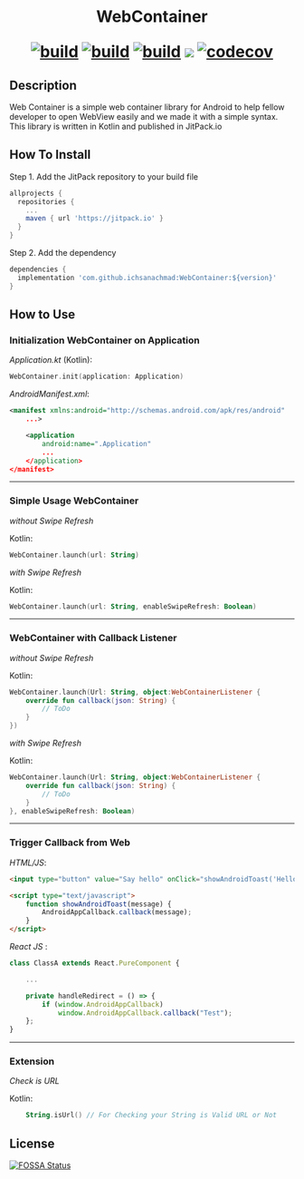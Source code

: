 <h1 align="center" style="border-bottom: none;">
    WebContainer 
    <p align="center">
      <a href="https://github.com/ichsanachmad/WebContainer/actions/workflows/android.yml"><img src="https://github.com/ichsanachmad/WebContainer/actions/workflows/android.yml/badge.svg?branch=master" alt="build"></a>
      <a href="https://twitter.com/intent/tweet?text=Web Container for your Android WebView&url=https://github.com/ichsanachmad/WebContainer/"><img src="https://img.shields.io/badge/Tweet--white?style=social&logo=twitter" alt="build"></a>
      <a href="https://jitpack.io/#ichsanachmad/WebContainer"><img src="https://jitpack.io/v/ichsanachmad/WebContainer.svg" alt="build"></a>
<a href="https://app.fossa.com/projects/git%2Bgithub.com%2Fichsanachmad%2FWebContainer?ref=badge_shield" alt="FOSSA Status"><img src="https://app.fossa.com/api/projects/git%2Bgithub.com%2Fichsanachmad%2FWebContainer.svg?type=shield"/></a>
      <a href="https://github.com/ichsanachmad/"><img src="https://img.shields.io/badge/GitHub--white?style=social&logo=github" alt="codecov"></a>
    </p>
</h1>


## Description

Web Container is a simple web container library for Android to help fellow developer to open WebView easily and we made it with a simple syntax. This library is written in Kotlin and published in JitPack.io

## How To Install

Step 1. Add the JitPack repository to your build file
  
```gradle
allprojects {
  repositories {
    ...
    maven { url 'https://jitpack.io' }
  }
}
```

Step 2. Add the dependency

```gradle
dependencies {
  implementation 'com.github.ichsanachmad:WebContainer:${version}'
}
```

## How to Use
### Initialization WebContainer on Application

_Application.kt_ (Kotlin):
```kotlin
WebContainer.init(application: Application)
```

_AndroidManifest.xml_:
```xml
<manifest xmlns:android="http://schemas.android.com/apk/res/android"
    ...>

    <application
        android:name=".Application"
        ...
    </application>
</manifest>
```

---

### Simple Usage WebContainer

_without Swipe Refresh_

Kotlin:
```kotlin
WebContainer.launch(url: String)
```

_with Swipe Refresh_

Kotlin:
```kotlin
WebContainer.launch(url: String, enableSwipeRefresh: Boolean)
```

---

### WebContainer with Callback Listener

_without Swipe Refresh_

Kotlin:
```kotlin
WebContainer.launch(Url: String, object:WebContainerListener {
    override fun callback(json: String) {
        // ToDo
    }
})
```

_with Swipe Refresh_

Kotlin:
```kotlin
WebContainer.launch(Url: String, object:WebContainerListener {
    override fun callback(json: String) {
        // ToDo
    }
}, enableSwipeRefresh: Boolean)
```

---

### Trigger Callback from Web

_HTML/JS_:
```html
<input type="button" value="Say hello" onClick="showAndroidToast('Hello Android!')" />

<script type="text/javascript">
    function showAndroidToast(message) {
        AndroidAppCallback.callback(message);
    }
</script>
```

_React JS_ :
```javascript
class ClassA extends React.PureComponent {

    ...

    private handleRedirect = () => {
        if (window.AndroidAppCallback)
            window.AndroidAppCallback.callback("Test");
    };
}
```

---

### Extension

_Check is URL_

Kotlin:
```kotlin
    String.isUrl() // For Checking your String is Valid URL or Not
```


## License
[![FOSSA Status](https://app.fossa.com/api/projects/git%2Bgithub.com%2Fichsanachmad%2FWebContainer.svg?type=large)](https://app.fossa.com/projects/git%2Bgithub.com%2Fichsanachmad%2FWebContainer?ref=badge_large)